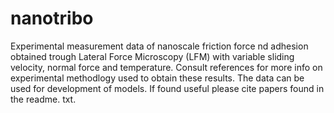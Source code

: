 # nanotribo
Experimental measurement data of nanoscale friction force nd adhesion obtained trough Lateral Force Microscopy (LFM) with variable sliding velocity, normal force and temperature. Consult references for more info on experimental methodlogy used to obtain these results. The data can be used for development of models. If found useful please cite papers found in the readme. txt.
